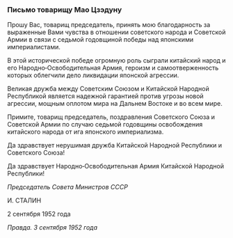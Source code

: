 ### Письмо товарищу Мао Цзэдуну

Прошу Вас, товарищ председатель, принять мою благодарность за выраженные Вами чувства в отношении советского народа и Советской Армии в связи с седьмой годовщиной победы над японскими империалистами.

В этой исторической победе огромную роль сыграли китайский народ и его Народно‑Освободительная Армия, героизм и самоотверженность которых облегчили дело ликвидации японской агрессии.

Великая дружба между Советским Союзом и Китайской Народной Республикой является надежной гарантией против угрозы новой агрессии, мощным оплотом мира на Дальнем Востоке и во всем мире.

Примите, товарищ председатель, поздравления Советского Союза и Советской Армии по случаю седьмой годовщины освобождения китайского народа от ига японского империализма.

Да здравствует нерушимая дружба Китайской Народной Республики и Советского Союза!

Да здравствует Народно‑Освободительная Армия Китайской Народной Республики!

_Председатель Совета Министров СССР_

И. СТАЛИН

2 сентября 1952 года

_Правда. 3 сентября 1952 года_